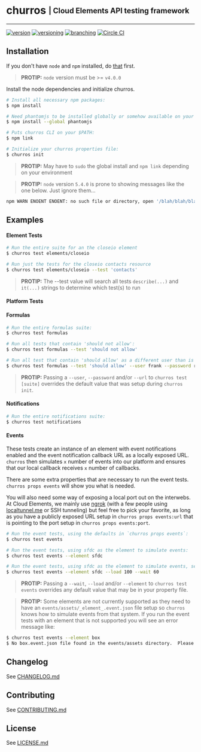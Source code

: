 # churros <sub><sup>| Cloud Elements API testing framework </sup></sub>

--------------------------------------------------------------------------------

[![version](http://img.shields.io/badge/version-v0.0.0-blue.svg)](#) [![versioning](http://img.shields.io/badge/versioning-semver-blue.svg)](http://semver.org/) [![branching](http://img.shields.io/badge/branching-github%20flow-blue.svg)](https://guides.github.com/introduction/flow/) [![Circle CI](https://circleci.com/gh/cloud-elements/churros.svg?style=shield&circle-token=06ba43ddb954fcb3687b5e41fbdf607f1846bbc0)](https://circleci.com/gh/cloud-elements/churros)


## Installation
If you don't have `node` and `npm` installed, do [that](https://docs.npmjs.com/getting-started/installing-node) first.

> **PROTIP:** `node` version must  be >= `v4.0.0`

Install the node dependencies and initialize churros.

```bash
# Install all necessary npm packages:
$ npm install

# Need phantomjs to be installed globally or somehow available on your $PATH:
$ npm install --global phantomjs

# Puts churros CLI on your $PATH:
$ npm link

# Initialize your churros properties file:
$ churros init
```

> **PROTIP:** May have to `sudo` the global install and `npm link` depending on your environment

> **PROTIP:** `node` version `5.4.0` is prone to showing messages like the one below.  Just ignore them...
```bash
npm WARN ENOENT ENOENT: no such file or directory, open '/blah/blah/blah/churros/src/core/package.json'
```

## Examples

#### Element Tests
```bash
# Run the entire suite for an the closeio element
$ churros test elements/closeio

# Run just the tests for the closeio contacts resource
$ churros test elements/closeio --test 'contacts'
```

> **PROTIP:** The --test value will search all tests `describe(...)` and `it(...)` strings to determine which test(s) to run

#### Platform Tests

#### Formulas
```bash
# Run the entire formulas suite:
$ churros test formulas

# Run all tests that contain 'should not allow':
$ churros test formulas --test 'should not allow'

# Run all test that contain 'should allow' as a different user than is setup in your properties file:
$ churros test formulas --test 'should allow' --user frank --password ricard
```

> **PROTIP:** Passing a `--user`, `--password` and/or `--url` to `churros test [suite]` overrides the default value that was setup during `churros init`.

#### Notifications
```bash
# Run the entire notifications suite:
$ churros test notifications
```

#### Events
These tests create an instance of an element with event notifications enabled and the event notification callback URL as a locally exposed URL.  `churros` then simulates `x` number of events into our platform and ensures that our local callback receives `x` number of callbacks.

There are some extra properties that are necessary to run the event tests.  `churros props events` will show you what is needed.  

You will also need some way of exposing a local port out on the interwebs.  At Cloud Elements, we mainly use [ngrok](https://ngrok.com/) (with a few people using [localtunnel.me](https://localtunnel.me/) or SSH tunneling) but feel free to pick your favorite, as long as you have a publicly exposed URL setup in `churros props events:url` that is pointing to the port setup in `churros props events:port`.

```bash
# Run the event tests, using the defaults in `churros props events`:
$ churros test events

# Run the event tests, using sfdc as the element to simulate events:
$ churros test events --element sfdc

# Run the event tests, using sfdc as the element to simulate events, sending in 100 events and waiting 60 seconds to receive them in churros:
$ churros test events --element sfdc --load 100 --wait 60
```

> **PROTIP:** Passing a `--wait`, `--load` and/or `--element` to `churros test events` overrides any default value that may be in your property file.

> **PROTIP:** Some elements are not currently supported as they need to have an `events/assets/_element_.event.json` file setup so `churros` knows how to simulate events from that system.  If you run the event tests with an element that is not supported you will see an error message like:
```bash
$ churros test events --element box
$ No box.event.json file found in the events/assets directory.  Please create this file before this element can be tested with events
```


## Changelog
See [CHANGELOG.md](CHANGELOG.md)

## Contributing
See [CONTRIBUTING.md](CONTRIBUTING.md)

## License
See [LICENSE.md](LICENSE.md)
